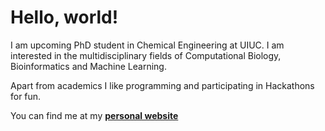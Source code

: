 # Hello, world!

I am upcoming PhD student in Chemical Engineering at UIUC. I am interested in the multidisciplinary fields of Computational Biology, Bioinformatics and Machine Learning.

Apart from academics I like programming and participating in Hackathons for fun.


You can find me at my [**personal website**][website]

[website]: https://ak6263.github.io/
